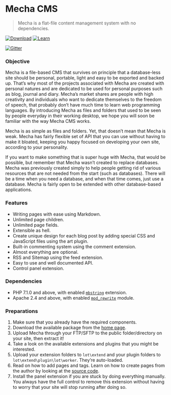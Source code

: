 Mecha CMS
=========

> Mecha is a flat-file content management system with no dependencies.

[![Download](https://cloud.githubusercontent.com/assets/1669261/25494257/3d373b0c-2ba3-11e7-8f88-13e36d1b5bd9.png)](http://mecha-cms.com) [![Learn](https://cloud.githubusercontent.com/assets/1669261/25494261/410de820-2ba3-11e7-86e4-bc7901ed403b.png)](http://mecha-cms.com/reference)

[![Gitter](https://img.shields.io/gitter/room/nwjs/nw.js.svg)](https://gitter.im/mecha-cms?utm_source=share-link&utm_medium=link&utm_campaign=share-link)

### Objective

Mecha is a file-based CMS that survives on principle that a database-less site should be personal, portable, light and easy to be exported and backed up. That’s why most of the projects associated with Mecha are created with personal natures and are dedicated to be used for personal purposes such as blog, journal and diary. Mecha’s market shares are people with high creativity and individuals who want to dedicate themselves to the freedom of speech, that probably don’t have much time to learn web programming languages. By introducing Mecha as files and folders that used to be seen by people everyday in their working desktop, we hope you will soon be familiar with the way Mecha CMS works.

Mecha is as simple as files and folders. Yet, that doesn’t mean that Mecha is weak. Mecha has fairly flexible set of API that you can use without having to make it bloated, keeping you happy focused on developing your own site, according to your personality.

If you want to make something that is super huge with Mecha, that would be possible, but remember that Mecha wasn’t created to replace databases. Mecha was previously created simply to help people getting rid of various resources that are not needed from the start (such as databases). There will be a time when you need a database, and when that time comes, just use a database. Mecha is fairly open to be extended with other database-based applications.

### Features

 - Writing pages with ease using Markdown.
 - Unlimited page children.
 - Unlimited page fields.
 - Extensible as hell.
 - Create unique design for each blog post by adding special CSS and JavaScript files using the art plugin.
 - Built-in commenting system using the comment extension.
 - Almost everything are optional.
 - RSS and Sitemap using the feed extension.
 - Easy to use and well documented API.
 - Control panel extension.

### Dependencies

 - PHP 7.1.0 and above, with enabled [`mbstring`](http://php.net/manual/en/book.mbstring.php "PHP Extension `mbstring`") extension.
 - Apache 2.4 and above, with enabled [`mod_rewrite`](http://httpd.apache.org/docs/current/mod/mod_rewrite.html "Apache Module `mod_rewrite`") module.

### Preparations

 1. Make sure that you already have the required components.
 2. Download the available package from the [home page](http://mecha-cms.com).
 3. Upload Mecha through your FTP/SFTP to the public folder/directory on your site, then extract it!
 4. Take a look on the available extensions and plugins that you might be interested.
 5. Upload your extension folders to `lot\extend` and your plugin folders to `lot\extend\plugin\lot\worker`. They’re auto-loaded.
 6. Read on how to add pages and tags. Learn on how to create pages from the author by looking at the [source code](https://github.com/mecha-cms/lot "GitHub").
 7. Install the panel extension if you are stuck by doing everything manually. You always have the full control to remove this extension without having to worry that your site will stop running after doing so.